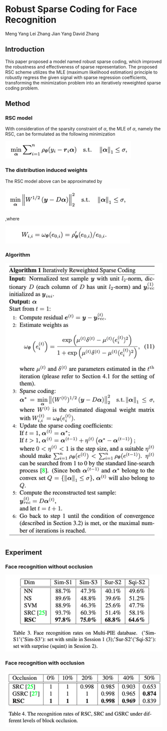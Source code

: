 # Robust Sparse Coding for Face Recognition

Meng Yang	Lei Zhang	Jian Yang	David Zhang



## Introduction

This paper proposed a model named robust sparse coding, which improved the robustness and effectiveness of sparse representation. The proposed RSC scheme utilizes the MLE (maximum likelihood estimation) principle to robustly regress the given signal with sparse regression coefficients, transforming the minimization problem into an iteratively reweighted sparse coding problem. 



## Method

### RSC model

With consideration of the sparsity constraint of $\alpha$, the MLE of $\alpha$, namely the RSC, can be formulated as the following minimization

![](https://raw.githubusercontent.com/cwlin1998/aMMAI/master/paper%20reviews/w7/img/minimization.png)

### The distribution induced weights

The RSC model above can be approximated by

![](https://raw.githubusercontent.com/cwlin1998/aMMAI/master/paper%20reviews/w7/img/weighted_minimization.png)

,where 

![](https://raw.githubusercontent.com/cwlin1998/aMMAI/master/paper%20reviews/w7/img/weight.png)

### Algorithm

![](https://raw.githubusercontent.com/cwlin1998/aMMAI/master/paper%20reviews/w7/img/algorithm.png)



## Experiment

### Face recognition without occlusion

![](https://raw.githubusercontent.com/cwlin1998/aMMAI/master/paper%20reviews/w7/img/FR_without_occlusion.png)

### Face recognition with occlusion

![](https://raw.githubusercontent.com/cwlin1998/aMMAI/master/paper%20reviews/w7/img/FR_with_occlusion.png)